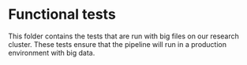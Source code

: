 # Functional tests

This folder contains the tests that are run with big files on our research cluster.
These tests ensure that the pipeline will run in a production environment with
big data.
